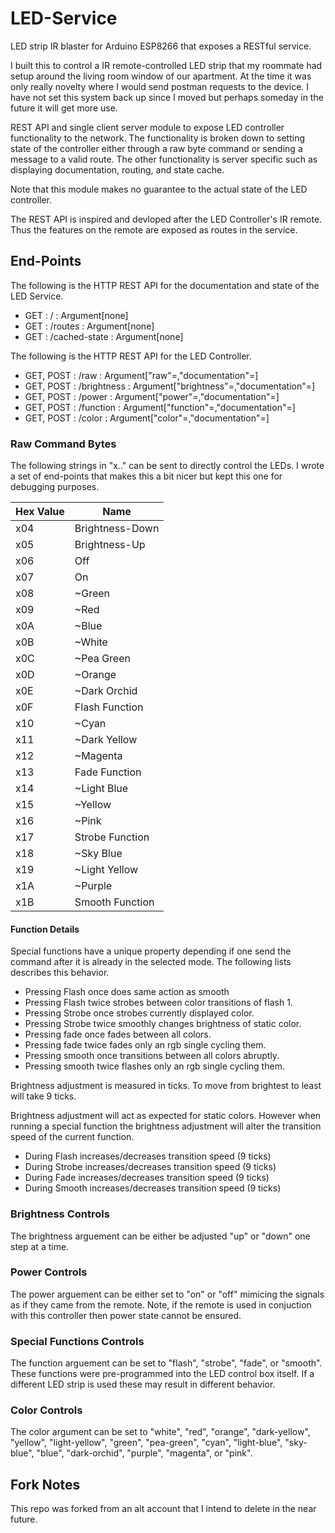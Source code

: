 # LED-Service
LED strip IR blaster for Arduino ESP8266 that exposes a RESTful service.

I built this to control a IR remote-controlled LED strip that my roommate had setup around the living room window of our apartment. At the time it was only really novelty where I would send postman requests to the device. I have not set this system back up since I moved but perhaps someday in the future it will get more use.

REST API and single client server module to expose LED controller functionality to the network. The functionality is broken down to setting state of the controller either through a raw byte command or sending a message to a valid route. The other functionality is server specific such as displaying documentation, routing, and state cache.

Note that this module makes no guarantee to the actual state of the LED controller.

The REST API is inspired and devloped after the LED Controller's IR remote. Thus the features on the remote are exposed as routes in the service.

## End-Points
The following is the HTTP REST API for the documentation and state of the LED Service.
 -  GET : / : Argument[none]
 -  GET : /routes : Argument[none]
 -  GET : /cached-state : Argument[none]

The following is the HTTP REST API for the LED Controller.
 -  GET, POST : /raw : Argument["raw"=<string>,"documentation"=<bool>]
 -  GET, POST : /brightness : Argument["brightness"=<string>,"documentation"=<bool>]
 -  GET, POST : /power : Argument["power"=<string>,"documentation"=<bool>]
 -  GET, POST : /function : Argument["function"=<string>,"documentation"=<bool>]
 -  GET, POST : /color :  Argument["color"=<string>,"documentation"=<bool>]
 
### Raw Command Bytes
The following strings in "x.." can be sent to directly control the LEDs. I wrote a set of end-points that makes this a bit nicer but kept this one for debugging purposes.

| Hex Value | Name            |
| --------- | --------------- |
| x04       | Brightness-Down |
| x05       | Brightness-Up   |
| x06       | Off             |
| x07       | On              |
| x08       | ~Green          |
| x09       | ~Red            |
| x0A       | ~Blue           |
| x0B       | ~White          |
| x0C       | ~Pea Green      |
| x0D       | ~Orange         |
| x0E       | ~Dark Orchid    |
| x0F       | Flash Function  |
| x10       | ~Cyan           |
| x11       | ~Dark Yellow    |
| x12       | ~Magenta        |
| x13       | Fade Function   |
| x14       | ~Light Blue     |
| x15       | ~Yellow         |
| x16       | ~Pink           |
| x17       | Strobe Function |
| x18       | ~Sky Blue       |
| x19       | ~Light Yellow   |
| x1A       | ~Purple         |
| x1B       | Smooth Function |

#### Function Details
Special functions have a unique property depending if one send the command after it is already in the selected mode. The following lists describes this behavior.

- Pressing Flash once does same action as smooth
- Pressing Flash twice strobes between color transitions of flash 1.
- Pressing Strobe once strobes currently displayed color.
- Pressing Strobe twice smoothly changes brightness of static color.
- Pressing fade once fades between all colors.
- Pressing fade twice fades only an rgb single cycling them.
- Pressing smooth once transitions between all colors abruptly.
- Pressing smooth twice flashes only an rgb single cycling them.

Brightness adjustment is measured in ticks. To move from brightest to least will take 9 ticks.

Brightness adjustment will act as expected for static colors. However when running a special function the brightness adjustment will alter the transition speed of the current function.
- During Flash increases/decreases transition speed (9 ticks)
- During Strobe increases/decreases transition speed (9 ticks)
- During Fade increases/decreases transition speed (9 ticks)
- During Smooth increases/decreases transition speed (9 ticks)

### Brightness Controls
The brightness arguement can be either be adjusted "up" or "down" one step at a time.

### Power Controls
The power arguement can be either set to "on" or "off" mimicing the signals as if they came from the remote. Note, if the remote is used in conjuction with this controller then power state cannot be ensured.

### Special Functions Controls
The function arguement can be set to "flash", "strobe", "fade", or "smooth". These functions were pre-programmed into the LED control box itself. If a different LED strip is used these may result in different behavior.

### Color Controls
The color argument can be set to "white", "red", "orange", "dark-yellow", "yellow", "light-yellow", "green", "pea-green", "cyan", "light-blue", "sky-blue", "blue", "dark-orchid", "purple", "magenta", or "pink".

## Fork Notes
This repo was forked from an alt account that I intend to delete in the near future.
